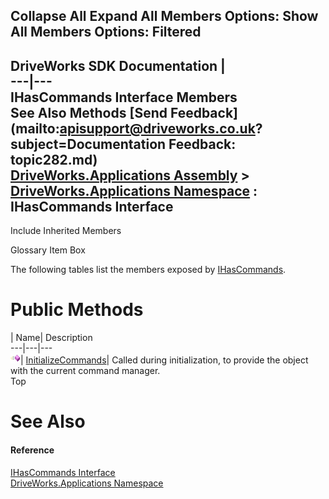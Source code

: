 Collapse All Expand All Members Options: Show All  Members Options: Filtered   
---  
DriveWorks SDK Documentation  |   
---|---  
IHasCommands Interface Members   
See Also Methods [Send Feedback](mailto:apisupport@driveworks.co.uk?subject=Documentation Feedback: topic282.md)  
[DriveWorks.Applications Assembly](topic13.md) > [DriveWorks.Applications Namespace](topic16.md) : IHasCommands Interface  
---  
  
Include Inherited Members    


Glossary Item Box

The following tables list the members exposed by [IHasCommands](topic282.md).

# Public Methods

| Name| Description  
---|---|---  
![ Method](dotnetimages/Method.gif)| [InitializeCommands](topic287.md)| Called during initialization, to provide the object with the current command manager.   
Top

# See Also

#### Reference

[IHasCommands Interface](topic282.md)   
[DriveWorks.Applications Namespace](topic16.md)


